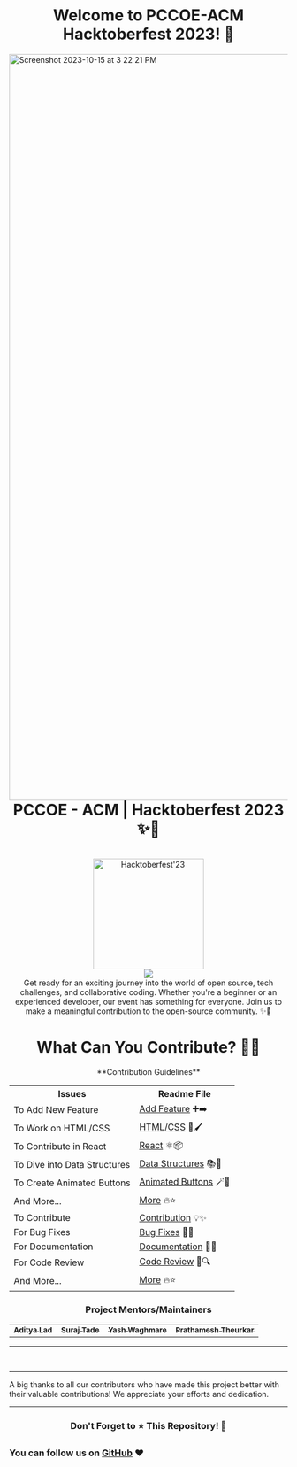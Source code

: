<div align="center">
   <h1> Welcome to PCCOE-ACM Hacktoberfest 2023! 🎉</h1> 
   
</div><img width="1349" alt="Screenshot 2023-10-15 at 3 22 21 PM" src="https://github.com/ketan-sonar/pccoe-acm-hacktoberfest-2023-site/assets/97255480/2f121d38-d979-426d-94ba-f3d050e9e975">




   <h1 style="margin-top:0px" align="center"> PCCOE - ACM | Hacktoberfest 2023 ✨🚀 </h1>
</div>

<br>
<div align="center">
    <a href="https://hacktoberfest.digitalocean.com/" target="_blank" rel="noopener noreferrer">
        <img width="200" src="https://img.shields.io/badge/Hacktoberfest-2023-orange.svg" alt="Hacktoberfest'23">
    </a>
</div>


<div align="center">
    <a href="https://www.buymeacoffee.com/omgawande">
        <img src="https://img.shields.io/badge/Buy%20Me%20a%20Coffee-ffdd00?style=for-the-badge&logo=buy-me-a-coffee&logoColor=black" />
    </a>
</div>





<div align="center">
    Get ready for an exciting journey into the world of open source, tech challenges, and collaborative coding. Whether you're a beginner or an experienced developer, our event has something for everyone. Join us to make a meaningful contribution to the open-source community. ✨🚀
</div>



<h1 align="center">What Can You Contribute? 👩‍💻</h1>

<div align="center">
    **Contribution Guidelines**
</div>

<div align="center">
    <table>
        <tr>
            <th>Issues</th>
            <th>Readme File</th>
        </tr>
        <tr>
            <td>To Add New Feature</td>
            <td><a href="#">Add Feature</a> ➕➡️</td>
        </tr>
        <tr>
            <td>To Work on HTML/CSS</td>
            <td><a href="#">HTML/CSS</a> 🎨🖌️</td>
        </tr>
        <tr>
            <td>To Contribute in React</td>
            <td><a href="#">React</a> ⚛️📦</td>
        </tr>
        <tr>
            <td>To Dive into Data Structures</td>
            <td><a href="#">Data Structures</a> 📚🧮</td>
        </tr>
        <tr>
            <td>To Create Animated Buttons</td>
            <td><a href="#">Animated Buttons</a> 🪄🌟</td>
        </tr>
        <tr>
            <td>And More...</td>
            <td><a href="#">More</a> 🔥⭐</td>
        </tr>
        <tr>
            <td>To Contribute</td>
            <td><a href="#">Contribution</a> 💡✨</td>
        </tr>
        <tr>
            <td>For Bug Fixes</td>
            <td><a href="#">Bug Fixes</a> 🐞🔧</td>
        </tr>
        <tr>
            <td>For Documentation</td>
            <td><a href="#">Documentation</a> 📝📘</td>
        </tr>
        <tr>
            <td>For Code Review</td>
            <td><a href="#">Code Review</a> 👀🔍</td>
        </tr>
        <tr>
            <td>And More...</td>
            <td><a href="#">More</a> 🔥⭐</td>
        </tr>
    </table>
</div>











<h3 align='center'>Project Mentors/Maintainers</h3>

<table align='center'>
    <td><a href="https://github.com/Adityalad-25" target="_blank" ><sub><b>Aditya Lad</b></sub></a></td>
    <td align="center"><a href="https://github.com/surajtade"><sub align="bottom"><b>Suraj Tade</b></sub></a></td>
    <td align="center"><a href="https://github.com/Yash-Waghmare"><sub align="bottom"><b>Yash Waghmare</b></sub></a></td>
    <td align="center"><a href="https://github.com/PrathameshTheurkar"><sub align="bottom"><b>Prathamesh Theurkar</b></sub></a></td>
</table>

---



<br>

---

A big thanks to all our contributors who have made this project better with their valuable contributions! We appreciate your efforts and dedication.

---

<h3 align="center">Don't Forget to ⭐ This Repository! 🌟</h3>

### You can follow us on [GitHub](#) ❤


